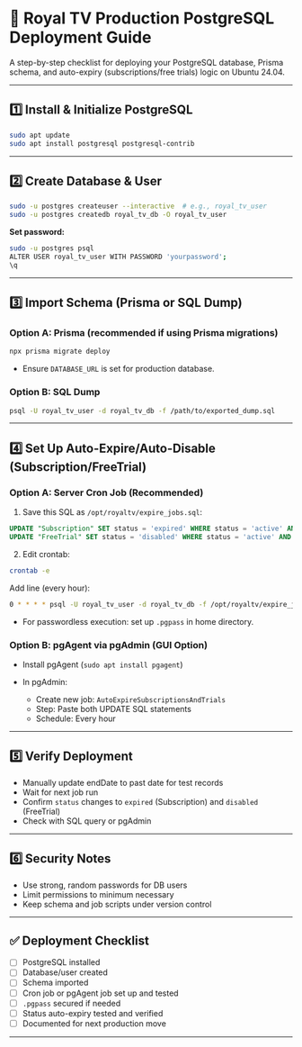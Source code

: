 # 🚀 Royal TV Production PostgreSQL Deployment Guide

A step-by-step checklist for deploying your PostgreSQL database, Prisma schema, and auto-expiry (subscriptions/free trials) logic on Ubuntu 24.04.

---

## 1️⃣ Install & Initialize PostgreSQL

```bash
sudo apt update
sudo apt install postgresql postgresql-contrib
```

---

## 2️⃣ Create Database & User

```bash
sudo -u postgres createuser --interactive  # e.g., royal_tv_user
sudo -u postgres createdb royal_tv_db -O royal_tv_user
```

**Set password:**

```bash
sudo -u postgres psql
ALTER USER royal_tv_user WITH PASSWORD 'yourpassword';
\q
```

---

## 3️⃣ Import Schema (Prisma or SQL Dump)

### Option A: Prisma (recommended if using Prisma migrations)

```bash
npx prisma migrate deploy
```

* Ensure `DATABASE_URL` is set for production database.

### Option B: SQL Dump

```bash
psql -U royal_tv_user -d royal_tv_db -f /path/to/exported_dump.sql
```

---

## 4️⃣ Set Up Auto-Expire/Auto-Disable (Subscription/FreeTrial)

### Option A: Server Cron Job (Recommended)

1. Save this SQL as `/opt/royaltv/expire_jobs.sql`:

```sql
UPDATE "Subscription" SET status = 'expired' WHERE status = 'active' AND endDate < NOW();
UPDATE "FreeTrial" SET status = 'disabled' WHERE status = 'active' AND endDate < NOW();
```

2. Edit crontab:

```bash
crontab -e
```

Add line (every hour):

```bash
0 * * * * psql -U royal_tv_user -d royal_tv_db -f /opt/royaltv/expire_jobs.sql
```

* For passwordless execution: set up `.pgpass` in home directory.

### Option B: pgAgent via pgAdmin (GUI Option)

* Install pgAgent (`sudo apt install pgagent`)
* In pgAdmin:

  * Create new job: `AutoExpireSubscriptionsAndTrials`
  * Step: Paste both UPDATE SQL statements
  * Schedule: Every hour

---

## 5️⃣ Verify Deployment

* Manually update endDate to past date for test records
* Wait for next job run
* Confirm `status` changes to `expired` (Subscription) and `disabled` (FreeTrial)
* Check with SQL query or pgAdmin

---

## 6️⃣ Security Notes

* Use strong, random passwords for DB users
* Limit permissions to minimum necessary
* Keep schema and job scripts under version control

---

## ✅ Deployment Checklist

* [ ] PostgreSQL installed
* [ ] Database/user created
* [ ] Schema imported
* [ ] Cron job or pgAgent job set up and tested
* [ ] `.pgpass` secured if needed
* [ ] Status auto-expiry tested and verified
* [ ] Documented for next production move

---
